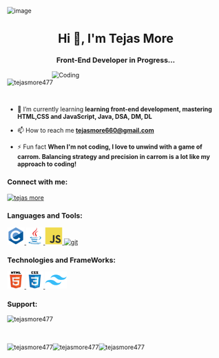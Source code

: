 ![image](https://github.com/TejasMore477/TejasMore477/assets/132757112/16b2ae1d-d7ab-4c3f-945b-6aabb1d454b5)

<h1 align="center">Hi 👋, I'm Tejas More</h1>
<h3 align="center">Front-End Developer in Progress...</h3>
<img align="right" alt="Coding" width="400" src="https://media.tenor.com/rePDfDWO3XoAAAAd/hacking.gif">

<p align="left"> <img src="https://komarev.com/ghpvc/?username=tejasmore477&label=Profile%20views&color=0e75b6&style=flat" alt="tejasmore477" /> </p>

<p align="left"> <a href="https://twitter.com/" target="blank"><img src="https://img.shields.io/twitter/follow/?logo=twitter&style=for-the-badge" alt="" /></a> </p>

- 🌱 I’m currently learning **learning front-end development, mastering HTML,CSS and JavaScript, Java, DSA, DM, DL**

- 📫 How to reach me **tejasmore660@gmail.com**

- ⚡ Fun fact **When I'm not coding, I love to unwind with a game of carrom. Balancing strategy and precision in carrom is a lot like my approach to coding!**

<h3 align="left">Connect with me:</h3>
<p align="left">
<a href="https://linkedin.com/in/tejas more" target="blank"><img align="center" src="https://raw.githubusercontent.com/rahuldkjain/github-profile-readme-generator/master/src/images/icons/Social/linked-in-alt.svg" alt="tejas more" height="30" width="40" /></a>
</p>

<h3 align="left">Languages and Tools:</h3>
<p align="left" display="block"> <a href="https://www.cprogramming.com/" target="_blank" rel="noreferrer"> <img src="https://raw.githubusercontent.com/devicons/devicon/master/icons/c/c-original.svg" alt="c" width="40" height="40"/> </a> <a href="https://www.java.com" target="_blank" rel="noreferrer"> <img src="https://raw.githubusercontent.com/devicons/devicon/master/icons/java/java-original.svg" alt="java" width="40" height="40"/> </a> <a href="https://developer.mozilla.org/en-US/docs/Web/JavaScript" target="_blank" rel="noreferrer"> <img src="https://raw.githubusercontent.com/devicons/devicon/master/icons/javascript/javascript-original.svg" alt="javascript" width="40" height="40"/> </a>  <a href="https://git-scm.com/" target="_blank" rel="noreferrer"> <img src="https://www.vectorlogo.zone/logos/git-scm/git-scm-icon.svg" alt="git" width="40" height="40"/> </a> </p>

<h3 align="left">Technologies and FrameWorks:</h3>
<p align="left" display="block"> <a href="https://www.w3.org/html/" target="_blank" rel="noreferrer"> <img src="https://raw.githubusercontent.com/devicons/devicon/master/icons/html5/html5-original-wordmark.svg" alt="html5" width="40" height="40"/> </a>  <a href="https://www.w3schools.com/css/" target="_blank" rel="noreferrer"> <img src="https://raw.githubusercontent.com/devicons/devicon/master/icons/css3/css3-original-wordmark.svg" alt="css3" width="40" height="40"/> </a> <a href="https://tailwindcss.com/" target="_blank" rel="noreferrer"> <img src="https://github.com/devicons/devicon/blob/master/icons/tailwindcss/tailwindcss-original.svg" alt="c" width="50" height="40"/> </a></p>
  
<h3 align="left">Support:</h3>
<p><a href="https://www.buymeacoffee.com/tejasmore477"> <img align="left" src="https://cdn.buymeacoffee.com/buttons/v2/default-yellow.png" height="50" width="210" alt="tejasmore477" /></a></p><br><br><br>

<p><img align="left" src="https://github-readme-stats.vercel.app/api/top-langs?username=tejasmore477&show_icons=true&locale=en&layout=compact" alt="tejasmore477"/>
<img align="left" src="https://github-readme-stats.vercel.app/api?username=tejasmore477&show_icons=true&locale=en" alt="tejasmore477"/></p>

<p><img src="https://github-readme-streak-stats.herokuapp.com/?user=tejasmore477&" alt="tejasmore477" /></p>
